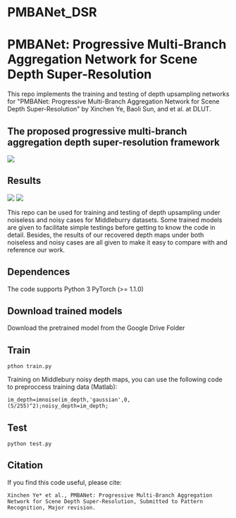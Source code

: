 # PMBANet_DSR
# PMBANet: Progressive Multi-Branch Aggregation Network for Scene Depth Super-Resolution

This repo implements the training and testing of depth upsampling networks for "PMBANet: Progressive Multi-Branch Aggregation Network for Scene Depth Super-Resolution" by Xinchen Ye, Baoli Sun, and et al. at DLUT.

## The proposed progressive multi-branch aggregation depth super-resolution framework
![](https://github.com/Sunbaoli/PMBANet_DSR/blob/master/mainnet.png)

## Results
![](https://github.com/Sunbaoli/PMBANet_DSR/blob/master/result1.png)
![](https://github.com/Sunbaoli/PMBANet_DSR/blob/master/result2.png)


This repo can be used for training and testing of depth upsampling under noiseless and noisy cases for Middleburry  datasets. Some trained models are given to facilitate simple testings before getting to know the code in detail. Besides,  the results of our recovered depth maps under both noiseless and noisy cases are all given to make it  easy to compare with and reference our work.

## Dependences

The code supports Python 3
PyTorch (>= 1.1.0)

## Download trained models

Download the pretrained model from the Google Drive Folder
## Train
` pthon train.py `

Training on Middlebury noisy depth maps, you can use the following code to preproccess training data (Matlab):

` im_depth=imnoise(im_depth,'gaussian',0,(5/255)^2);noisy_depth=im_depth; `

## Test
` python test.py `
## Citation 
If you find this code useful, please cite:

` Xinchen Ye* et al., PMBANet: Progressive Multi-Branch Aggregation Network for Scene Depth Super-Resolution, Submitted to Pattern Recognition, Major revision. `


